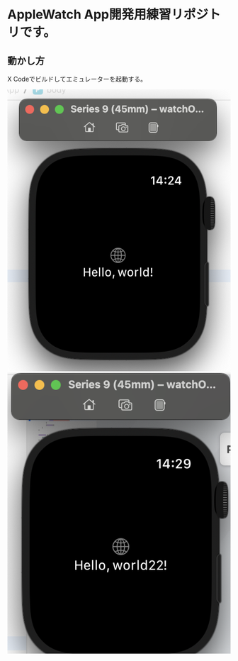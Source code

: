 # AppleWatch App開発用練習リポジトリです。

## 動かし方

X Codeでビルドしてエミュレーターを起動する。

![](./assets/sample1.png)
![](./assets/sample2.png)
